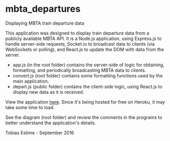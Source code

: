 # mbta_departures
Displaying MBTA train departure data

This application was designed to display train departure data from a publicly available MBTA API. It is a Node.js application, using Express.js to handle server-side requests, Socket.io to broadcast data to clients (via WebSockets or polling), and React.js to update the DOM with data from the server.

* app.js (in the root folder) contains the server-side of logic for obtaining, formatting, and periodically broadcasting MBTA data to clients.
* convert.js (root folder) contains some formatting functions used by the main application.
* depart.js (public folder) contains the client-side logic, using React.js to display new data as it is received.

View the application [here](https://tdepartures.herokuapp.com/). Since it's being hosted for free on Heroku, it may take some time to load.

See the diagram (root folder) and review the comments in the programs to better understand the application's details.

Tobias Estime - September 2016
